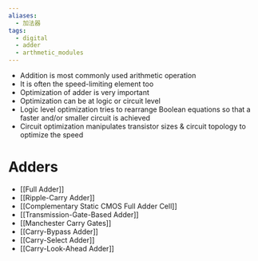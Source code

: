 ```yaml
---
aliases:
  - 加法器
tags:
  - digital
  - adder
  - arthmetic_modules
---
```

- Addition is most commonly used arithmetic operation
- It is often the speed-limiting element too
- Optimization of adder is very important
- Optimization can be at logic or circuit level
- Logic level optimization tries to rearrange Boolean equations so that a faster and/or smaller circuit is achieved
- Circuit optimization manipulates transistor sizes & circuit topology to optimize the speed

# Adders

- [[Full Adder]]
- [[Ripple-Carry Adder]]
- [[Complementary Static CMOS Full Adder Cell]]
- [[Transmission-Gate-Based Adder]]
- [[Manchester Carry Gates]]
- [[Carry-Bypass Adder]]
- [[Carry-Select Adder]]
- [[Carry-Look-Ahead Adder]]
